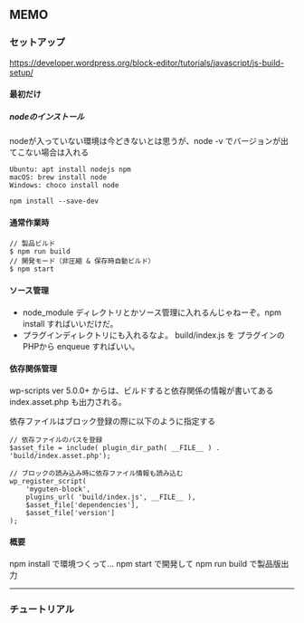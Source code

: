 
## MEMO

### セットアップ

https://developer.wordpress.org/block-editor/tutorials/javascript/js-build-setup/

#### 最初だけ

##### nodeのインストール

nodeが入っていない環境は今どきないとは思うが、node -v でバージョンが出てこない場合は入れる

```
Ubuntu: apt install nodejs npm
macOS: brew install node
Windows: choco install node
````

```
npm install --save-dev
```

#### 通常作業時

```
// 製品ビルド
$ npm run build
// 開発モード（非圧縮 & 保存時自動ビルド）
$ npm start
```

#### ソース管理

* node_module ディレクトリとかソース管理に入れるんじゃねーぞ。npm install すればいいだけだ。
* プラグインディレクトリにも入れるなよ。 build/index.js を プラグインのPHPから enqueue すればいい。

#### 依存関係管理

wp-scripts ver 5.0.0+ からは、ビルドすると依存関係の情報が書いてある index.asset.php も出力される。

依存ファイルはブロック登録の際に以下のように指定する

```
// 依存ファイルのパスを登録
$asset_file = include( plugin_dir_path( __FILE__ ) . 'build/index.asset.php');

// ブロックの読み込み時に依存ファイル情報も読み込む
wp_register_script(
    'myguten-block',
    plugins_url( 'build/index.js', __FILE__ ),
    $asset_file['dependencies'],
    $asset_file['version']
);
```

#### 概要

npm install で環境つくって...
npm start で開発して
npm run build で製品版出力

---

### チュートリアル
